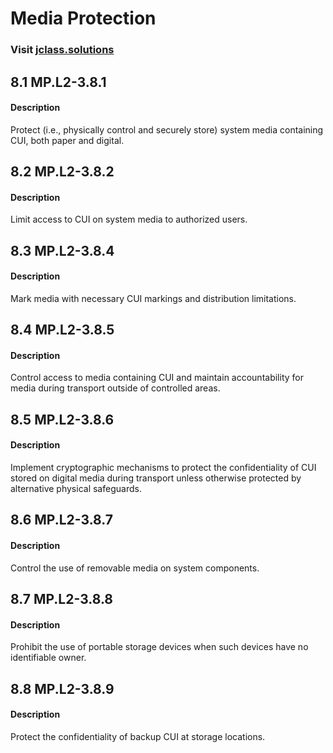 # **Media Protection**

### Visit [ jclass.solutions](http://www.jclass.solutions/)
## 8.1 MP.L2-3.8.1

#### Description

Protect (i.e., physically control and securely store) system media containing CUI, both paper and digital.

## 8.2  MP.L2-3.8.2

#### Description

Limit access to CUI on system media to authorized users.

## 8.3 MP.L2-3.8.4

#### Description

Mark media with necessary CUI markings and distribution limitations.

## 8.4 MP.L2-3.8.5

#### Description

Control access to media containing CUI and maintain accountability for media during transport outside of controlled areas.

## 8.5 MP.L2-3.8.6

#### Description

Implement cryptographic mechanisms to protect the confidentiality of CUI stored on digital media during transport unless otherwise protected by alternative physical safeguards.

## 8.6 MP.L2-3.8.7

#### Description

Control the use of removable media on system components.

## 8.7 MP.L2-3.8.8

#### Description

Prohibit the use of portable storage devices when such devices have no identifiable owner.

## 8.8 MP.L2-3.8.9

#### Description

Protect the confidentiality of backup CUI at storage locations.
